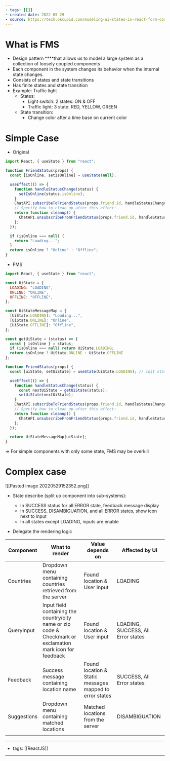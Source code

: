 ```yaml
---
- tags: [[]]
- created date: 2022-05-29
- source: https://tech.okcupid.com/modeling-ui-states-in-react-form-component-using-finite-state-machine
---
```


# What is FMS

-   Design pattern ****that allows us to model a large system as a collection of loosely coupled components
-   Each component in the system changes its behavior when the internal state changes.
-   Consists of states and state transitions
-   Has finite states and state transition
-   Example: Traffic light
    -   States:
        -   Light switch: 2 states: ON & OFF
        -   Traffic light: 3 state: RED, YELLOW, GREEN
    -   State transition:
        -   Change color after a time base on current color

# Simple Case

-   Original

```jsx
import React, { useState } from "react";

function FriendStatus(props) {
  const [isOnline, setIsOnline] = useState(null);

  useEffect(() => {
    function handleStatusChange(status) {
      setIsOnline(status.isOnline);
    }
    ChatAPI.subscribeToFriendStatus(props.friend.id, handleStatusChange);
    // Specify how to clean up after this effect:
    return function cleanup() {
      ChatAPI.unsubscribeFromFriendStatus(props.friend.id, handleStatusChange);
    };
  });

  if (isOnline === null) {
    return "Loading...";
  }
  return isOnline ? "Online" : "Offline";
}
```

-   FMS

```jsx
import React, { useState } from "react";

const UiState = {
  LOADING: "LOADING",
  ONLINE: "ONLINE",
  OFFLINE: "OFFLINE",
};

const UiStateMessageMap = {
  [UiState.LOADING]: "Loading...",
  [UiState.ONLINE]: "Online",
  [UiState.OFFLINE]: "Offline",
};

const getUiState = (status) => {
  const { isOnline } = status;
  if (isOnline === null) return UiState.LOADING;
  return isOnline ? UiState.ONLINE : UiState.OFFLINE
};

function FriendStatus(props) {
  const [uiState, setUiState] = useState(UiState.LOADING); // init state

  useEffect(() => {
    function handleStatusChange(status) {
      const nextUiState = getUiState(status);
      setUiState(nextUiState);
    }
    ChatAPI.subscribeToFriendStatus(props.friend.id, handleStatusChange);
    // Specify how to clean up after this effect:
    return function cleanup() {
      ChatAPI.unsubscribeFromFriendStatus(props.friend.id, handleStatusChange);
    };
  });

  return UiStateMessageMap[uiState];
}
```

⇒ For simple components with only some state, FMS may be overkill

# Complex case
![[Pasted image 20220529152352.png]]
-   State describe (split up component into sub-systems):
    
    -   In SUCCESS status for all ERROR state, feedback message display
    -   In SUCCESS, DISAMBIGUATION, and all ERROR states, show icon next to input
    -   In all states except LOADING, inputs are enable
-   Delegate the rendering logic

| Component       | What to render                                                                                             | Value depends on                                        | Affected by UI |
| ----------- | ---------------------------------------------------------------------------------------------------------- | ------------------------------------------------------- | -------------- |
| Countries   | Dropdown menu containing countries retrieved from the server                                               | Found location & User input                             | LOADING |
| QueryInput  | Input field containing the country/city name or zip code & Checkmark or exclamation mark icon for feedback | Found location & User input                             |    LOADING, SUCCESS, All Error states            |
| Feedback    | Success message containing location name                                                                   | Found location & Static messages mapped to error states |         SUCCESS, All Error states       |
| Suggestions | Dropdown menu containing matched locations                                                                 | Matched locations from the server                       |    DISAMBIGUATION            |
|             |                                                                                                            |                                                         |                |

---
- tags: [[ReactJS]]
---